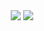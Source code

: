 <div align=center>
  <img src="https://github-readme-stats.vercel.app/api?username=VladOS-0&theme=midnight-purple&show_icons=true&border_color=600080&line_height=28.9&count_private=true&show=prs_merged_percentage&custom_title=My%Languages" />  
  <img src="https://github-readme-stats.vercel.app/api/top-langs/?username=VladOS-0&theme=midnight-purple&show_icons=true&border_color=600080&layout=donut&langs_count=8&exclude_repo=garbage,nvim-config,iced_gif,self-webpage,pages-test,wikigen_out&custom_title=My%20Activity"/>  
</div>
